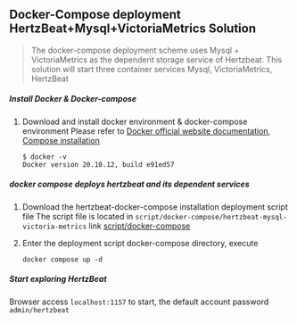 ## Docker-Compose deployment HertzBeat+Mysql+VictoriaMetrics Solution

> The docker-compose deployment scheme uses Mysql + VictoriaMetrics as the dependent storage service of Hertzbeat.
> This solution will start three container services Mysql, VictoriaMetrics, HertzBeat

##### Install Docker & Docker-compose

1. Download and install docker environment & docker-compose environment
   Please refer to [Docker official website documentation](https://docs.docker.com/get-docker/), [Compose installation](https://docs.docker.com/compose/install/)
    ```
    $ docker -v
    Docker version 20.10.12, build e91ed57
    ```

##### docker compose deploys hertzbeat and its dependent services

1. Download the hertzbeat-docker-compose installation deployment script file
   The script file is located in `script/docker-compose/hertzbeat-mysql-victoria-metrics` link [script/docker-compose](https://gitee.com/hertzbeat/hertzbeat/tree/master/script/docker-compose/hertzbeat-mysql-victoria-metrics)


2. Enter the deployment script docker-compose directory, execute

   `docker compose up -d`


##### Start exploring HertzBeat

Browser access `localhost:1157` to start, the default account password `admin/hertzbeat`
